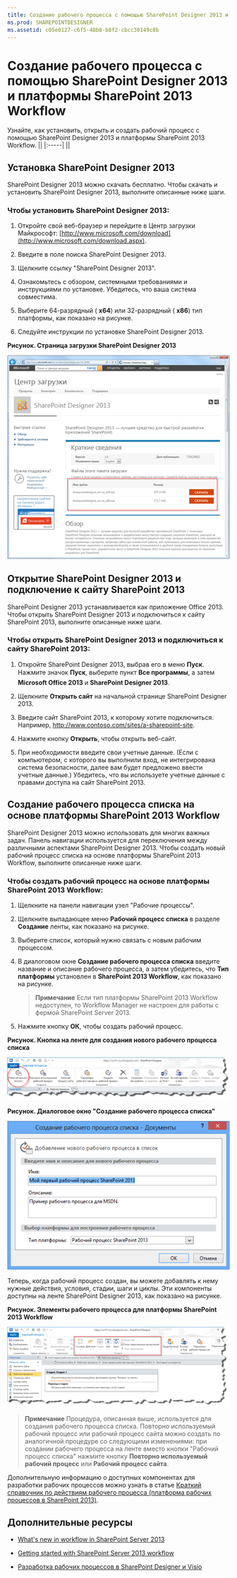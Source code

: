 ```yaml
---
title: Создание рабочего процесса с помощью SharePoint Designer 2013 и платформы SharePoint 2013 Workflow
ms.prod: SHAREPOINTDESIGNER
ms.assetid: c05e0127-c6f5-48b8-b8f2-cbcc30149c8b
---
```



# Создание рабочего процесса с помощью SharePoint Designer 2013 и платформы SharePoint 2013 Workflow
Узнайте, как установить, открыть и создать рабочий процесс с помощью SharePoint Designer 2013 и платформы SharePoint 2013 Workflow. 
||
|:-----|
||
   

## Установка SharePoint Designer 2013
<a name="section1"> </a>

SharePoint Designer 2013 можно скачать бесплатно. Чтобы скачать и установить SharePoint Designer 2013, выполните описанные ниже шаги. 
  
    
    

### Чтобы установить SharePoint Designer 2013:


1. Откройте свой веб-браузер и перейдите в Центр загрузки Майкрософт:  [http://www.microsoft.com/download](http://www.microsoft.com/download.aspx). 
    
  
2. Введите в поле поиска SharePoint Designer 2013.
    
  
3. Щелкните ссылку "SharePoint Designer 2013". 
    
  
4. Ознакомьтесь с обзором, системными требованиями и инструкциями по установке. Убедитесь, что ваша система совместима. 
    
  
5. Выберите 64-разрядный ( **x64**) или 32-разрядный ( **x86**) тип платформы, как показано на рисунке. 
    
  
6. Следуйте инструкции по установке SharePoint Designer 2013.
    
  

**Рисунок. Страница загрузки SharePoint Designer 2013**

  
    
    

  
    
    
![Страница загрузки SharePoint Designer 2013.](images/SPD15-install-connect-1.png)
  
    
    

  
    
    

  
    
    

## Открытие SharePoint Designer 2013 и подключение к сайту SharePoint 2013
<a name="section2"> </a>

SharePoint Designer 2013 устанавливается как приложение Office 2013. Чтобы открыть SharePoint Designer 2013 и подключиться к сайту SharePoint 2013, выполните описанные ниже шаги. 
  
    
    

### Чтобы открыть SharePoint Designer 2013 и подключиться к сайту SharePoint 2013:


1. Откройте SharePoint Designer 2013, выбрав его в меню **Пуск**. Нажмите значок **Пуск**, выберите пункт **Все программы**, а затем  **Microsoft Office 2013** и **SharePoint Designer 2013**. 
    
  
2. Щелкните **Открыть сайт** на начальной странице SharePoint Designer 2013.
    
  
3. Введите сайт SharePoint 2013, к которому хотите подключиться. Например, http://www.contoso.com/sites/a-sharepoint-site.
    
  
4. Нажмите кнопку **Открыть**, чтобы открыть веб-сайт.
    
  
5. При необходимости введите свои учетные данные. (Если с компьютером, с которого вы выполнили вход, не интегрирована система безопасности, далее вам будет предложено ввести учетные данные.) Убедитесь, что вы используете учетные данные с правами доступа на сайт SharePoint 2013.
    
  

## Создание рабочего процесса списка на основе платформы SharePoint 2013 Workflow
<a name="section3"> </a>

SharePoint Designer 2013 можно использовать для многих важных задач. Панель навигации используется для переключения между различными аспектами SharePoint Designer 2013. Чтобы создать новый рабочий процесс списка на основе платформы SharePoint 2013 Workflow, выполните описанные ниже шаги.
  
    
    

### Чтобы создать рабочий процесс на основе платформы SharePoint 2013 Workflow:


1. Щелкните на панели навигации узел "Рабочие процессы".
    
  
2. Щелкните выпадающее меню **Рабочий процесс списка** в разделе **Создание** ленты, как показано на рисунке.
    
  
3. Выберите список, который нужно связать с новым рабочим процессом.
    
  
4. В диалоговом окне **Создание рабочего процесса списка** введите название и описание рабочего процесса, а затем убедитесь, что **Тип платформы** установлен в **SharePoint 2013 Workflow**, как показано на рисунке.
    
    > **Примечание**
      > Если тип платформы SharePoint 2013 Workflow недоступен, то Workflow Manager не настроен для работы с фермой SharePoint Server 2013. 
5. Нажмите кнопку **ОК**, чтобы создать рабочий процесс.
    
  

**Рисунок. Кнопка на ленте для создания нового рабочего процесса списка**

  
    
    

  
    
    
![SharePoint Designer 2013  рабочий процесс "Создание списка"](images/SPD15-install-connect-2.png)
  
    
    

  
    
    

  
    
    

**Рисунок. Диалоговое окно "Создание рабочего процесса списка"**

  
    
    

  
    
    
![Диалоговое окно создания рабочего процесса](images/SPD15-install-connect-3.png)
  
    
    

  
    
    

  
    
    
Теперь, когда рабочий процесс создан, вы можете добавлять к нему нужные действия, условия, стадии, шаги и циклы. Эти компоненты доступны на ленте SharePoint Designer 2013, как показано на рисунке. 
  
    
    

**Рисунок. Элементы рабочего процесса для платформы SharePoint 2013 Workflow**

  
    
    

  
    
    
![Элементы рабочего процесса в ленте.](images/SPD15-install-connect-4.png)
  
    
    

    
> **Примечание**
> Процедура, описанная выше, используется для создания рабочего процесса списка. Повторно используемый рабочий процесс или рабочий процесс сайта можно создать по аналогичной процедуре со следующими изменениями: при создании рабочего процесса на ленте вместо кнопки "Рабочий процесс списка" нажмите кнопку **Повторно используемый рабочий процесс** или **Рабочий процесс сайта**. 
  
    
    

Дополнительную информацию о доступных компонентах для разработки рабочих процессов можно узнать в статье  [Краткий справочник по действиям рабочего процесса (платформа рабочих процессов в SharePoint 2013)](workflow-actions-quick-reference-sharepoint-2013-workflow-platform.md).
  
    
    

## Дополнительные ресурсы
<a name="bk_addresources"> </a>


-  [What's new in workflow in SharePoint Server 2013](http://msdn.microsoft.com/library/6ab8a28b-fa2f-4530-8b55-a7f663bf15ea.aspx)
    
  
-  [Getting started with SharePoint Server 2013 workflow](http://msdn.microsoft.com/library/cc73be76-a329-449f-90ab-86822b1c2ee8.aspx)
    
  
-  [Разработка рабочих процессов в SharePoint Designer и Visio](workflow-development-in-sharepoint-designer-and-visio.md)
    
  

  
    
    

